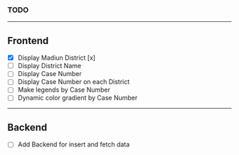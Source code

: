 ### TODO

---

## Frontend

- [x] Display Madiun District [x]
- [ ] Display District Name
- [ ] Display Case Number
- [ ] Display Case Number on each District
- [ ] Make legends by Case Number
- [ ] Dynamic color gradient by Case Number

---

## Backend

- [ ] Add Backend for insert and fetch data
